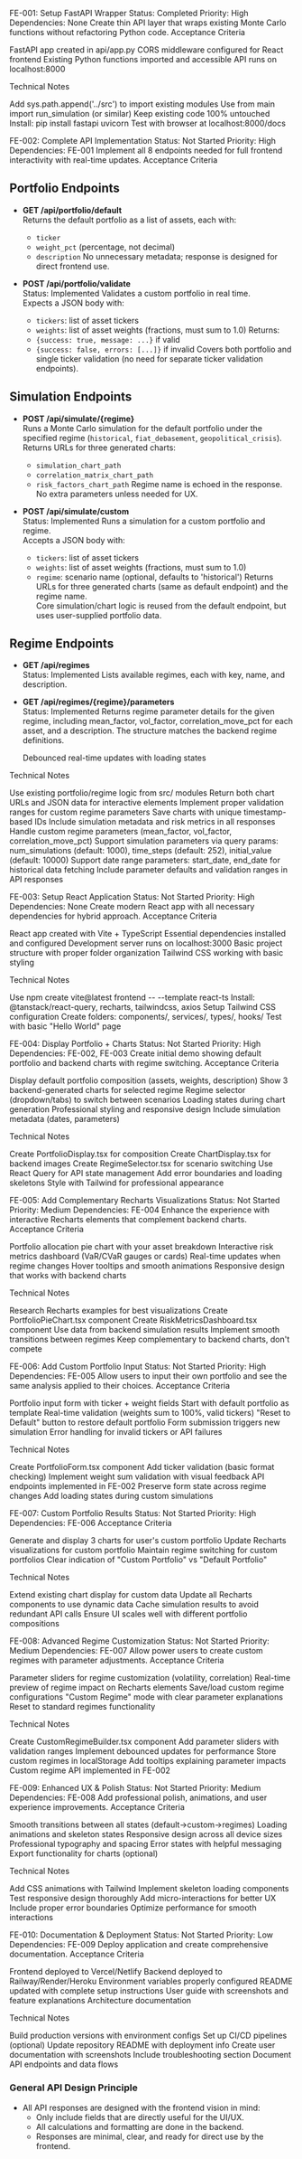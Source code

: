 FE-001: Setup FastAPI Wrapper
Status: Completed
Priority: High
Dependencies: None
Create thin API layer that wraps existing Monte Carlo functions without refactoring Python code.
Acceptance Criteria

FastAPI app created in api/app.py
CORS middleware configured for React frontend
Existing Python functions imported and accessible
API runs on localhost:8000

Technical Notes

Add sys.path.append('../src') to import existing modules
Use from main import run_simulation (or similar)
Keep existing code 100% untouched
Install: pip install fastapi uvicorn
Test with browser at localhost:8000/docs


FE-002: Complete API Implementation
Status: Not Started
Priority: High
Dependencies: FE-001
Implement all 8 endpoints needed for full frontend interactivity with real-time updates.
Acceptance Criteria

## Portfolio Endpoints

- **GET /api/portfolio/default**  
  Returns the default portfolio as a list of assets, each with:
  - `ticker`
  - `weight_pct` (percentage, not decimal)
  - `description`
  No unnecessary metadata; response is designed for direct frontend use.

- **POST /api/portfolio/validate**  
  Status: Implemented
  Validates a custom portfolio in real time.  
  Expects a JSON body with:
    - `tickers`: list of asset tickers
    - `weights`: list of asset weights (fractions, must sum to 1.0)
  Returns:
    - `{success: true, message: ...}` if valid
    - `{success: false, errors: [...]}` if invalid
  Covers both portfolio and single ticker validation (no need for separate ticker validation endpoints).

## Simulation Endpoints

- **POST /api/simulate/{regime}**  
  Runs a Monte Carlo simulation for the default portfolio under the specified regime (`historical`, `fiat_debasement`, `geopolitical_crisis`).  
  Returns URLs for three generated charts:
    - `simulation_chart_path`
    - `correlation_matrix_chart_path`
    - `risk_factors_chart_path`
  Regime name is echoed in the response.  
  No extra parameters unless needed for UX.
  
- **POST /api/simulate/custom**  
  Status: Implemented
  Runs a simulation for a custom portfolio and regime.  
  Accepts a JSON body with:
    - `tickers`: list of asset tickers
    - `weights`: list of asset weights (fractions, must sum to 1.0)
    - `regime`: scenario name (optional, defaults to 'historical')
  Returns URLs for three generated charts (same as default endpoint) and the regime name.  
  Core simulation/chart logic is reused from the default endpoint, but uses user-supplied portfolio data.

## Regime Endpoints

- **GET /api/regimes**  
  Status: Implemented
  Lists available regimes, each with key, name, and description.

- **GET /api/regimes/{regime}/parameters**  
  Status: Implemented
  Returns regime parameter details for the given regime, including mean_factor, vol_factor, correlation_move_pct for each asset, and a description. The structure matches the backend regime definitions.


  Debounced real-time updates with loading states

Technical Notes

Use existing portfolio/regime logic from src/ modules
Return both chart URLs and JSON data for interactive elements
Implement proper validation ranges for custom regime parameters
Save charts with unique timestamp-based IDs
Include simulation metadata and risk metrics in all responses
Handle custom regime parameters (mean_factor, vol_factor, correlation_move_pct)
Support simulation parameters via query params: num_simulations (default: 1000), time_steps (default: 252), initial_value (default: 10000)
Support date range parameters: start_date, end_date for historical data fetching
Include parameter defaults and validation ranges in API responses


FE-003: Setup React Application
Status: Not Started
Priority: High
Dependencies: None
Create modern React app with all necessary dependencies for hybrid approach.
Acceptance Criteria

React app created with Vite + TypeScript
Essential dependencies installed and configured
Development server runs on localhost:3000
Basic project structure with proper folder organization
Tailwind CSS working with basic styling

Technical Notes

Use npm create vite@latest frontend -- --template react-ts
Install: @tanstack/react-query, recharts, tailwindcss, axios
Setup Tailwind CSS configuration
Create folders: components/, services/, types/, hooks/
Test with basic "Hello World" page


FE-004: Display Portfolio + Charts
Status: Not Started
Priority: High
Dependencies: FE-002, FE-003
Create initial demo showing default portfolio and backend charts with regime switching.
Acceptance Criteria

Display default portfolio composition (assets, weights, description)
Show 3 backend-generated charts for selected regime
Regime selector (dropdown/tabs) to switch between scenarios
Loading states during chart generation
Professional styling and responsive design
Include simulation metadata (dates, parameters)

Technical Notes

Create PortfolioDisplay.tsx for composition
Create ChartDisplay.tsx for backend images
Create RegimeSelector.tsx for scenario switching
Use React Query for API state management
Add error boundaries and loading skeletons
Style with Tailwind for professional appearance


FE-005: Add Complementary Recharts Visualizations
Status: Not Started
Priority: Medium
Dependencies: FE-004
Enhance the experience with interactive Recharts elements that complement backend charts.
Acceptance Criteria

Portfolio allocation pie chart with your asset breakdown
Interactive risk metrics dashboard (VaR/CVaR gauges or cards)
Real-time updates when regime changes
Hover tooltips and smooth animations
Responsive design that works with backend charts

Technical Notes

Research Recharts examples for best visualizations
Create PortfolioPieChart.tsx component
Create RiskMetricsDashboard.tsx component
Use data from backend simulation results
Implement smooth transitions between regimes
Keep complementary to backend charts, don't compete


FE-006: Add Custom Portfolio Input
Status: Not Started
Priority: High
Dependencies: FE-005
Allow users to input their own portfolio and see the same analysis applied to their choices.
Acceptance Criteria

Portfolio input form with ticker + weight fields
Start with default portfolio as template
Real-time validation (weights sum to 100%, valid tickers)
"Reset to Default" button to restore default portfolio
Form submission triggers new simulation
Error handling for invalid tickers or API failures

Technical Notes

Create PortfolioForm.tsx component
Add ticker validation (basic format checking)
Implement weight sum validation with visual feedback
API endpoints implemented in FE-002
Preserve form state across regime changes
Add loading states during custom simulations


FE-007: Custom Portfolio Results
Status: Not Started
Priority: High
Dependencies: FE-006
Acceptance Criteria

Generate and display 3 charts for user's custom portfolio
Update Recharts visualizations for custom portfolio
Maintain regime switching for custom portfolios
Clear indication of "Custom Portfolio" vs "Default Portfolio"

Technical Notes

Extend existing chart display for custom data
Update all Recharts components to use dynamic data
Cache simulation results to avoid redundant API calls
Ensure UI scales well with different portfolio compositions


FE-008: Advanced Regime Customization
Status: Not Started
Priority: Medium
Dependencies: FE-007
Allow power users to create custom regimes with parameter adjustments.
Acceptance Criteria

Parameter sliders for regime customization (volatility, correlation)
Real-time preview of regime impact on Recharts elements
Save/load custom regime configurations
"Custom Regime" mode with clear parameter explanations
Reset to standard regimes functionality

Technical Notes

Create CustomRegimeBuilder.tsx component
Add parameter sliders with validation ranges
Implement debounced updates for performance
Store custom regimes in localStorage
Add tooltips explaining parameter impacts
Custom regime API implemented in FE-002


FE-009: Enhanced UX & Polish
Status: Not Started
Priority: Medium
Dependencies: FE-008
Add professional polish, animations, and user experience improvements.
Acceptance Criteria

Smooth transitions between all states (default→custom→regimes)
Loading animations and skeleton states
Responsive design across all device sizes
Professional typography and spacing
Error states with helpful messaging
Export functionality for charts (optional)

Technical Notes

Add CSS animations with Tailwind
Implement skeleton loading components
Test responsive design thoroughly
Add micro-interactions for better UX
Include proper error boundaries
Optimize performance for smooth interactions


FE-010: Documentation & Deployment
Status: Not Started
Priority: Low
Dependencies: FE-009
Deploy application and create comprehensive documentation.
Acceptance Criteria

Frontend deployed to Vercel/Netlify
Backend deployed to Railway/Render/Heroku
Environment variables properly configured
README updated with complete setup instructions
User guide with screenshots and feature explanations
Architecture documentation

Technical Notes

Build production versions with environment configs
Set up CI/CD pipelines (optional)
Update repository README with deployment info
Create user documentation with screenshots
Include troubleshooting section
Document API endpoints and data flows

### General API Design Principle

- All API responses are designed with the frontend vision in mind:
  - Only include fields that are directly useful for the UI/UX.
  - All calculations and formatting are done in the backend.
  - Responses are minimal, clear, and ready for direct use by the frontend.